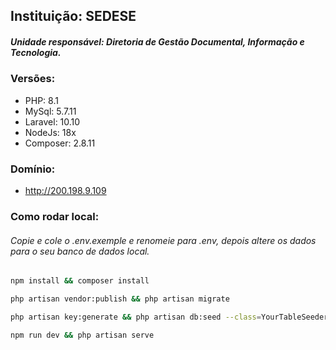 ## Instituição: SEDESE

##### Unidade responsável: Diretoria de Gestão Documental, Informação e Tecnologia.


### Versões:

- PHP: 8.1
- MySql: 5.7.11
- Laravel: 10.10
- NodeJs: 18x
- Composer: 2.8.11

### Domínio:

- http://200.198.9.109

### Como rodar local:
###### Copie e cole o .env.exemple e renomeie para .env, depois altere os dados para o seu banco de dados local.

```bash 
npm install && composer install

```
```bash
php artisan vendor:publish && php artisan migrate
```
```bash
php artisan key:generate && php artisan db:seed --class=YourTableSeeder
```
```bash
npm run dev && php artisan serve
```
